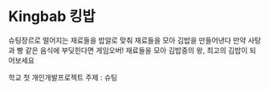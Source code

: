 # Kingbab 킹밥

슈팅장르로 떨어지는 재료들을 밥알로 맞춰 재료들을 모아 김밥을 만들어낸다
만약 사탕과 빵 같은 음식에 부딪힌다면 게임오버!
재료들을 모아 김밥중의 왕, 최고의 김밥이 되어보세요

학교 첫 개인개발프로젝트
주제 : 슈팅
